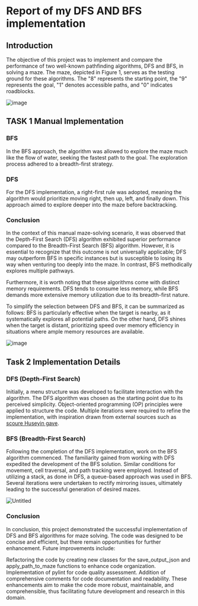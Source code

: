 # Report of my DFS AND BFS implementation

## Introduction
The objective of this project was to implement and compare the performance of two well-known pathfinding algorithms, DFS and BFS, in solving a maze. The maze, depicted in Figure 1, serves as the testing ground for these algorithms. The "8" represents the starting point, the "9" represents the goal, "1" denotes accessible paths, and "0" indicates roadblocks.

![image](https://github.com/MorrisSimons/SCH_Applied_ai_assignment_1/assets/38280463/09718d6d-8a28-460c-b749-ae97cb76d388)



## TASK 1 Manual Implementation

### BFS
In the BFS approach, the algorithm was allowed to explore the maze much like the flow of water, seeking the fastest path to the goal. The exploration process adhered to a breadth-first strategy.

### DFS
For the DFS implementation, a right-first rule was adopted, meaning the algorithm would prioritize moving right, then up, left, and finally down. This approach aimed to explore deeper into the maze before backtracking.

### Conclusion
In the context of this manual maze-solving scenario, it was observed that the Depth-First Search (DFS) algorithm exhibited superior performance compared to the Breadth-First Search (BFS) algorithm. However, it is essential to recognize that this outcome is not universally applicable; DFS may outperform BFS in specific instances but is susceptible to losing its way when venturing too deeply into the maze. In contrast, BFS methodically explores multiple pathways.

Furthermore, it is worth noting that these algorithms come with distinct memory requirements. DFS tends to consume less memory, while BFS demands more extensive memory utilization due to its breadth-first nature.

To simplify the selection between DFS and BFS, it can be summarized as follows: BFS is particularly effective when the target is nearby, as it systematically explores all potential paths. On the other hand, DFS shines when the target is distant, prioritizing speed over memory efficiency in situations where ample memory resources are available.

![image](https://github.com/MorrisSimons/SCH_Applied_ai_assignment_1/assets/38280463/01cff01a-98d3-4a97-a439-50b08d10938a)


## Task 2 Implementation Details

### DFS (Depth-First Search)
Initially, a menu structure was developed to facilitate interaction with the algorithm. The DFS algorithm was chosen as the starting point due to its perceived simplicity. Object-oriented programming (OP) principles were applied to structure the code. Multiple iterations were required to refine the implementation, with inspiration drawn from external sources such as  [scoure Huseyin gave](https://www.educative.io/answers/what-is-the-maze-problem). 

### BFS (Breadth-First Search)
Following the completion of the DFS implementation, work on the BFS algorithm commenced. The familiarity gained from working with DFS expedited the development of the BFS solution. Similar conditions for movement, cell traversal, and path tracking were employed. Instead of utilizing a stack, as done in DFS, a queue-based approach was used in BFS. Several iterations were undertaken to rectify mirroring issues, ultimately leading to the successful generation of desired mazes.

![Untitled](https://github.com/MorrisSimons/SCH_Applied_ai_assignment_1/assets/38280463/2ccebcb2-0509-493e-b66b-b4644cf93ad9)

### Conclusion 
In conclusion, this project demonstrated the successful implementation of DFS and BFS algorithms for maze solving. The code was designed to be concise and efficient, but there remain opportunities for further enhancement. Future improvements include:

Refactoring the code by creating new classes for the save_output_json and apply_path_to_maze functions to enhance code organization.
Implementation of pylint for code quality assessment.
Addition of comprehensive comments for code documentation and readability.
These enhancements aim to make the code more robust, maintainable, and comprehensible, thus facilitating future development and research in this domain.
